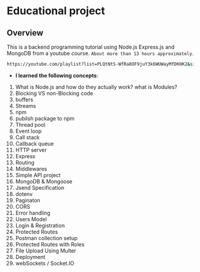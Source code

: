 # Educational project

## Overview
This is a backend programming tutorial using Node.js Express.js and MongoDB from a youtube course. `About more than 13 hours approximately`.
```bash
https://youtube.com/playlist?list=PLQtNtS-WfRa8OF9juY3k6WUWayMfDKHK2&si=EcxhwF8cOc50KVAM
```
- **I learned the following concepts**:
1. What is Node.js and how do they actually work? what is Modules?
2. Blocking VS non-Blocking code
3. buffers
4. Streams
5. npm
6. pubilsh package to npm
7. Thread pool
8. Event loop
9. Call stack
10. Callback queue
11. HTTP server
12. Express
13. Routing
14. Middlewares
15. Simple API project
16. MongoDB & Mongoose 
17. Jsend Specification
18. dotenv
19. Paginaton
20. CORS
21. Error handling
22. Users Model
23. Login & Registration
24. Protected Routes
25. Postman collection setup
26. Protected Routes with Roles
27. File Upload Using Multer
28. Deployment
29. webSockets / Socket.IO


